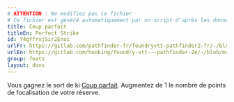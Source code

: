 ```yaml
---
# ATTENTION : Ne modifiez pas ce fichier
# Ce fichier est généré automatiquement par un script d'après les données du module Foundry VTT officiel et de sa traduction
title: Coup parfait
titleEn: Perfect Strike
id: Y4gYfrxjSir2Enui
urlFr: https://gitlab.com/pathfinder-fr/foundryvtt-pathfinder2-fr/-/blob/master/data/feats/Y4gYfrxjSir2Enui.htm
urlEn: https://gitlab.com/hooking/foundry-vtt---pathfinder-2e/-/blob/master/packs/data/feats.db/perfect-strike.json
group: feats
layout: dons
---
```

Vous gagnez le sort de ki [Coup parfait](../spells/coup-parfait.md). Augmentez de 1 le nombre de points de focalisation de votre réserve.



